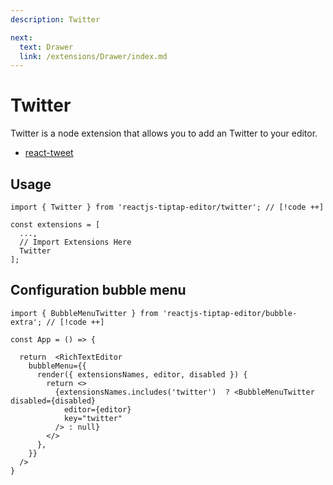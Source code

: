 ```yaml
---
description: Twitter

next:
  text: Drawer
  link: /extensions/Drawer/index.md
---
```


# Twitter

Twitter is a node extension that allows you to add an Twitter to your editor.

- [react-tweet](https://www.npmjs.com/package/react-tweet)

## Usage

```tsx
import { Twitter } from 'reactjs-tiptap-editor/twitter'; // [!code ++]

const extensions = [
  ...,
  // Import Extensions Here
  Twitter
];
```


## Configuration bubble menu

```tsx
import { BubbleMenuTwitter } from 'reactjs-tiptap-editor/bubble-extra'; // [!code ++]

const App = () => {

  return  <RichTextEditor
    bubbleMenu={{
      render({ extensionsNames, editor, disabled }) {
        return <>
          {extensionsNames.includes('twitter')  ? <BubbleMenuTwitter disabled={disabled}
            editor={editor}
            key="twitter"
          /> : null}
        </>
      },
    }}
  />
}
```
